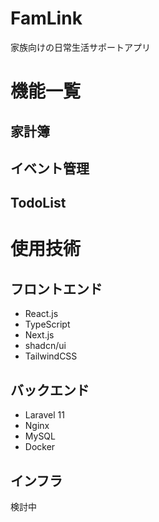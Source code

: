 # FamLink
家族向けの日常生活サポートアプリ

# 機能一覧
## 家計簿
## イベント管理
## TodoList

# 使用技術
## フロントエンド
- React.js
- TypeScript
- Next.js
- shadcn/ui
- TailwindCSS

## バックエンド
- Laravel 11
- Nginx
- MySQL
- Docker

## インフラ
検討中
